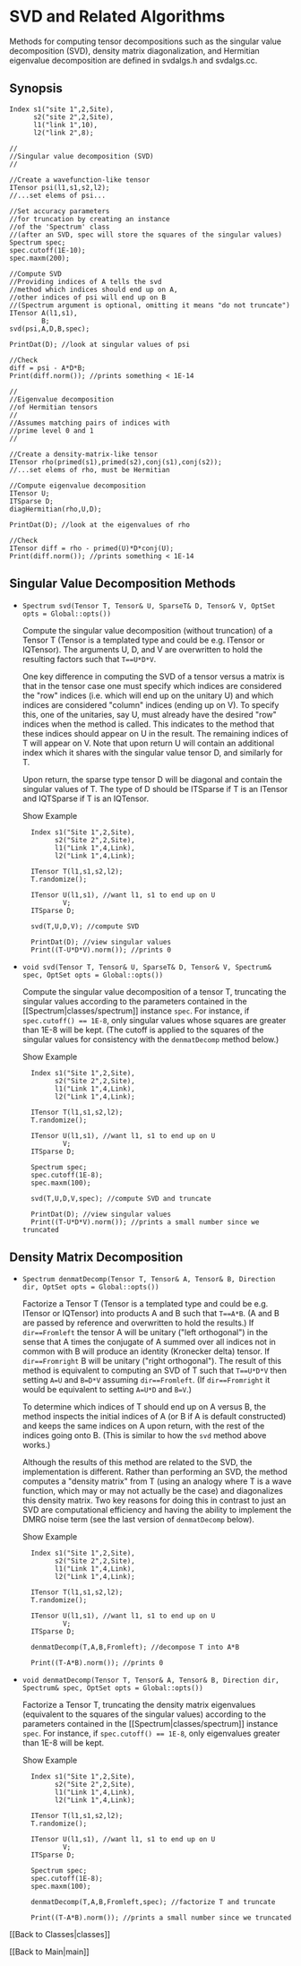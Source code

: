 # SVD and Related Algorithms #

Methods for computing tensor decompositions such as the singular value decomposition (SVD), density matrix
diagonalization, and Hermitian eigenvalue decomposition are defined in svdalgs.h and svdalgs.cc.

## Synopsis ##

    Index s1("site 1",2,Site),
          s2("site 2",2,Site),
          l1("link 1",10),
          l2("link 2",8);

    //
    //Singular value decomposition (SVD)
    //

    //Create a wavefunction-like tensor
    ITensor psi(l1,s1,s2,l2);
    //...set elems of psi...

    //Set accuracy parameters
    //for truncation by creating an instance
    //of the 'Spectrum' class
    //(after an SVD, spec will store the squares of the singular values)
    Spectrum spec;
    spec.cutoff(1E-10);
    spec.maxm(200);

    //Compute SVD
    //Providing indices of A tells the svd
    //method which indices should end up on A,
    //other indices of psi will end up on B
    //(Spectrum argument is optional, omitting it means "do not truncate")
    ITensor A(l1,s1),
            B;
    svd(psi,A,D,B,spec);

    PrintDat(D); //look at singular values of psi

    //Check
    diff = psi - A*D*B;
    Print(diff.norm()); //prints something < 1E-14

    //
    //Eigenvalue decomposition
    //of Hermitian tensors
    //
    //Assumes matching pairs of indices with
    //prime level 0 and 1
    //

    //Create a density-matrix-like tensor
    ITensor rho(primed(s1),primed(s2),conj(s1),conj(s2));
    //...set elems of rho, must be Hermitian

    //Compute eigenvalue decomposition
    ITensor U;
    ITSparse D;
    diagHermitian(rho,U,D);

    PrintDat(D); //look at the eigenvalues of rho

    //Check
    ITensor diff = rho - primed(U)*D*conj(U);
    Print(diff.norm()); //prints something < 1E-14


## Singular Value Decomposition Methods ##

* `Spectrum svd(Tensor T, Tensor& U, SparseT& D, Tensor& V, OptSet opts = Global::opts())`

   Compute the singular value decomposition (without truncation) of a Tensor T (Tensor is a templated type and could be e.g. ITensor or IQTensor). The arguments U, D, and V are overwritten to hold the resulting factors such that `T==U*D*V`.

   One key difference in computing the SVD of a tensor versus a matrix is that in the tensor case one must specify which indices are considered the "row" indices (i.e. which will end up on the unitary U) and which indices are considered "column" indices (ending up on V). To specify this, one of the unitaries, say U, must already have the desired "row" indices when the method is called. This indicates to the method that these indices should appear on U in the result. The remaining indices of T will appear on V. Note that upon return U will contain an additional index which it shares with the singular value tensor D, and similarly for T.

   Upon return, the sparse type tensor D will be diagonal and contain the singular values of T. The type of D should be ITSparse if T is an ITensor and IQTSparse if T is an IQTensor.

   <div class="example_clicker">Show Example</div>

        Index s1("Site 1",2,Site), 
              s2("Site 2",2,Site),
              l1("Link 1",4,Link),
              l2("Link 1",4,Link);

        ITensor T(l1,s1,s2,l2);
        T.randomize();

        ITensor U(l1,s1), //want l1, s1 to end up on U
                V;
        ITSparse D;

        svd(T,U,D,V); //compute SVD

        PrintDat(D); //view singular values
        Print((T-U*D*V).norm()); //prints 0

* `void svd(Tensor T, Tensor& U, SparseT& D, Tensor& V, Spectrum& spec, OptSet opts = Global::opts())`

   Compute the singular value decomposition of a tensor T, truncating the singular values according to the parameters contained in the [[Spectrum|classes/spectrum]] instance `spec`. For instance, if `spec.cutoff() == 1E-8`, only singular values whose squares are greater than 1E-8 will be kept. (The cutoff is applied to the squares of the singular values for consistency with the `denmatDecomp` method below.)


   <div class="example_clicker">Show Example</div>

        Index s1("Site 1",2,Site), 
              s2("Site 2",2,Site),
              l1("Link 1",4,Link),
              l2("Link 1",4,Link);

        ITensor T(l1,s1,s2,l2);
        T.randomize();

        ITensor U(l1,s1), //want l1, s1 to end up on U
                V;
        ITSparse D;

        Spectrum spec;
        spec.cutoff(1E-8);
        spec.maxm(100);

        svd(T,U,D,V,spec); //compute SVD and truncate

        PrintDat(D); //view singular values
        Print((T-U*D*V).norm()); //prints a small number since we truncated


## Density Matrix Decomposition ##

* `Spectrum denmatDecomp(Tensor T, Tensor& A, Tensor& B, Direction dir, OptSet opts = Global::opts())`

   Factorize a Tensor T (Tensor is a templated type and could be e.g. ITensor or IQTensor) into products A and B such that `T==A*B`. (A and B are passed by reference and overwritten to hold the results.) If `dir==Fromleft` the tensor A will be unitary ("left orthogonal") in the sense that A times the conjugate of A summed over all indices not in common with B will produce an identity (Kronecker delta) tensor. If `dir==Fromright` B will be unitary ("right orthogonal"). The result of this method is equivalent to computing an SVD of T such that `T==U*D*V` then setting `A=U` and `B=D*V` assuming `dir==Fromleft`. (If `dir==Fromright` it would be equivalent to setting `A=U*D` and `B=V`.) 

   To determine which indices of T should end up on A versus B, the method inspects the initial indices of A (or B if A is default constructed) and keeps the same indices on A upon return, with the rest of the indices going onto B. (This is similar to how the `svd` method above works.)

   Although the results of this method are related to the SVD, the implementation is different. Rather than performing an SVD, the method computes a "density matrix" from T (using an analogy where T is a wave function, which may or may not actually be the case) and diagonalizes this density matrix. Two key reasons for doing this in contrast to just an SVD are computational efficiency and having the ability to implement the DMRG noise term (see the last version of `denmatDecomp` below).


   <div class="example_clicker">Show Example</div>

        Index s1("Site 1",2,Site), 
              s2("Site 2",2,Site),
              l1("Link 1",4,Link),
              l2("Link 1",4,Link);

        ITensor T(l1,s1,s2,l2);
        T.randomize();

        ITensor U(l1,s1), //want l1, s1 to end up on U
                V;
        ITSparse D;

        denmatDecomp(T,A,B,Fromleft); //decompose T into A*B

        Print((T-A*B).norm()); //prints 0

* `void denmatDecomp(Tensor T, Tensor& A, Tensor& B, Direction dir, Spectrum& spec, OptSet opts = Global::opts())`

   Factorize a Tensor T, truncating the density matrix eigenvalues (equivalent to the squares of the singular values) according to the parameters contained in the [[Spectrum|classes/spectrum]] instance `spec`. For instance, if `spec.cutoff() == 1E-8`, only eigenvalues greater than 1E-8 will be kept.


   <div class="example_clicker">Show Example</div>

        Index s1("Site 1",2,Site), 
              s2("Site 2",2,Site),
              l1("Link 1",4,Link),
              l2("Link 1",4,Link);

        ITensor T(l1,s1,s2,l2);
        T.randomize();

        ITensor U(l1,s1), //want l1, s1 to end up on U
                V;
        ITSparse D;

        Spectrum spec;
        spec.cutoff(1E-8);
        spec.maxm(100);

        denmatDecomp(T,A,B,Fromleft,spec); //factorize T and truncate

        Print((T-A*B).norm()); //prints a small number since we truncated


[[Back to Classes|classes]]

[[Back to Main|main]]
